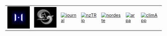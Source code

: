 <table>
  <tr>
    <td><a href="http://jalkntoth.github.io/kroxTrain/"><img src="img/krox.png" alt="login" width="200px"></a></td>
    <td><a href="http://jalkntoth.github.io/vTor/"><img src="img/dg.png" alt="login" width="200px"></a></td>
    <td><a href="https://jalkntoth.github.io/jourDraws/"><img src="img/jd.JPG" alt="journal" width="200px"></a></td>
    <td><a href="https://jalkntoth.github.io/nzTrip/"><img src="img/login.png" alt="nzTRip" width="200px"></a></td>
    <td><a href="https://jalkntoth.github.io/norsTrip/"><img src="img/admin.png" alt="nordeste" width="200px"></a></td>
    <td><a href="https://jalkntoth.github.io/arpApp/"><img src="img/login.png" alt="arpa" width="200px"></a></td>
    <td><a href="https://github.com/jalkntoth/climApp"><img src="img/admin.png" alt="climApp" width="200px"></a></td>
  </tr>
</table>